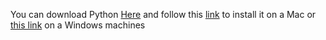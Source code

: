 You can download Python [Here](https://www.python.org/downloads/) and follow this [link](https://phoenixnap.com/kb/install-python-mac) to install it on a Mac or [this link](https://www.pythonguis.com/installation/install-python-windows/) on a Windows machines
